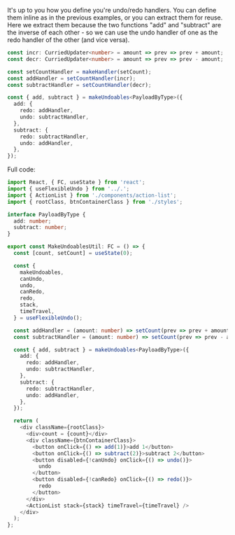 It's up to you how you define you're undo/redo handlers. You can define them inline as in the previous examples, or you can extract them for reuse. Here we extract them because the two functions "add" and "subtract" are the inverse of each other - so we can use the undo handler of one as the redo handler of the other (and vice versa).

```typescript
const incr: CurriedUpdater<number> = amount => prev => prev + amount;
const decr: CurriedUpdater<number> = amount => prev => prev - amount;

const setCountHandler = makeHandler(setCount);
const addHandler = setCountHandler(incr);
const subtractHandler = setCountHandler(decr);

const { add, subtract } = makeUndoables<PayloadByType>({
  add: {
    redo: addHandler,
    undo: subtractHandler,
  },
  subtract: {
    redo: subtractHandler,
    undo: addHandler,
  },
});
```

Full code:

```typescript
import React, { FC, useState } from 'react';
import { useFlexibleUndo } from '../.';
import { ActionList } from './components/action-list';
import { rootClass, btnContainerClass } from './styles';

interface PayloadByType {
  add: number;
  subtract: number;
}

export const MakeUndoablesUtil: FC = () => {
  const [count, setCount] = useState(0);

  const {
    makeUndoables,
    canUndo,
    undo,
    canRedo,
    redo,
    stack,
    timeTravel,
  } = useFlexibleUndo();

  const addHandler = (amount: number) => setCount(prev => prev + amount);
  const subtractHandler = (amount: number) => setCount(prev => prev - amount);

  const { add, subtract } = makeUndoables<PayloadByType>({
    add: {
      redo: addHandler,
      undo: subtractHandler,
    },
    subtract: {
      redo: subtractHandler,
      undo: addHandler,
    },
  });

  return (
    <div className={rootClass}>
      <div>count = {count}</div>
      <div className={btnContainerClass}>
        <button onClick={() => add(1)}>add 1</button>
        <button onClick={() => subtract(2)}>subtract 2</button>
        <button disabled={!canUndo} onClick={() => undo()}>
          undo
        </button>
        <button disabled={!canRedo} onClick={() => redo()}>
          redo
        </button>
      </div>
      <ActionList stack={stack} timeTravel={timeTravel} />
    </div>
  );
};
```
